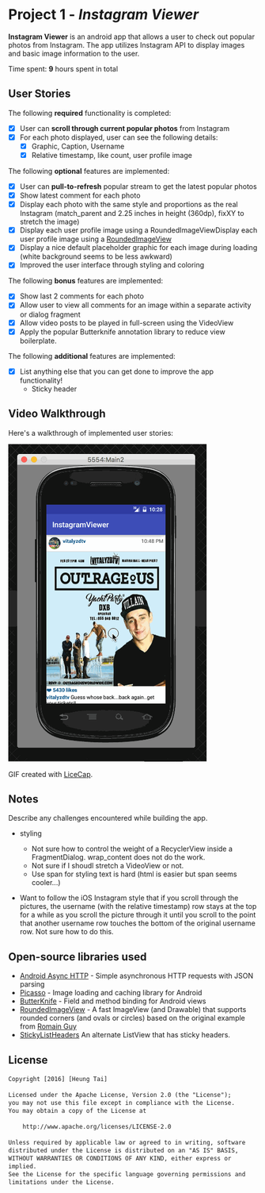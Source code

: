 # Project 1 - *Instagram Viewer*

**Instagram Viewer** is an android app that allows a user to check out popular photos from Instagram. The app utilizes Instagram API to display images and basic image information to the user.

Time spent: **9** hours spent in total

## User Stories

The following **required** functionality is completed:

* [x] User can **scroll through current popular photos** from Instagram
* [x] For each photo displayed, user can see the following details:
  * [x] Graphic, Caption, Username
  * [x] Relative timestamp, like count, user profile image

The following **optional** features are implemented:

* [x] User can **pull-to-refresh** popular stream to get the latest popular photos
* [x] Show latest comment for each photo
* [x] Display each photo with the same style and proportions as the real Instagram (match\_parent and 2.25 inches in height (360dp), fixXY to stretch the image)
* [x] Display each user profile image using a RoundedImageViewDisplay each user profile image using a [RoundedImageView](https://github.com/vinc3m1/RoundedImageView)
* [x] Display a nice default placeholder graphic for each image during loading (white background seems to be less awkward)
* [x] Improved the user interface through styling and coloring

The following **bonus** features are implemented:

* [x] Show last 2 comments for each photo
* [x] Allow user to view all comments for an image within a separate activity or dialog fragment
* [x] Allow video posts to be played in full-screen using the VideoView
* [x] Apply the popular Butterknife annotation library to reduce view boilerplate.

The following **additional** features are implemented:

* [x] List anything else that you can get done to improve the app functionality!
  * Sticky header

## Video Walkthrough 

Here's a walkthrough of implemented user stories:

<img src='instagram-viewer.gif' title='Video Walkthrough' width='' alt='Video Walkthrough' />

GIF created with [LiceCap](http://www.cockos.com/licecap/).

## Notes

Describe any challenges encountered while building the app.

* styling

  * Not sure how to control the weight of a RecyclerView inside a FragmentDialog. wrap\_content does not do the work.
  * Not sure if I shoudl stretch a VideoView or not.
  * Use span for styling text is hard (html is easier but span seems cooler...)

* Want to follow the iOS Instagram style that if you scroll through the
  pictures, the username (with the relative timestamp) row stays at the top for
  a while as you scroll the picture through it until you scroll to the point
  that another username row touches the bottom of the original username row.
  Not sure how to do this.

## Open-source libraries used

- [Android Async HTTP](https://github.com/loopj/android-async-http) - Simple asynchronous HTTP requests with JSON parsing
- [Picasso](http://square.github.io/picasso/) - Image loading and caching library for Android
- [ButterKnife](http://jakewharton.github.io/butterknife/) - Field and method binding for Android views
- [RoundedImageView](https://github.com/vinc3m1/RoundedImageView) - A fast
  ImageView (and Drawable) that supports rounded corners (and ovals or circles)
  based on the original example from [Romain Guy](http://www.curious-creature.org/2012/12/11/android-recipe-1-image-with-rounded-corners/)
- [StickyListHeaders](https://github.com/emilsjolander/StickyListHeaders) An alternate ListView that has sticky headers.

## License

    Copyright [2016] [Heung Tai]

    Licensed under the Apache License, Version 2.0 (the "License");
    you may not use this file except in compliance with the License.
    You may obtain a copy of the License at

        http://www.apache.org/licenses/LICENSE-2.0

    Unless required by applicable law or agreed to in writing, software
    distributed under the License is distributed on an "AS IS" BASIS,
    WITHOUT WARRANTIES OR CONDITIONS OF ANY KIND, either express or implied.
    See the License for the specific language governing permissions and
    limitations under the License.
